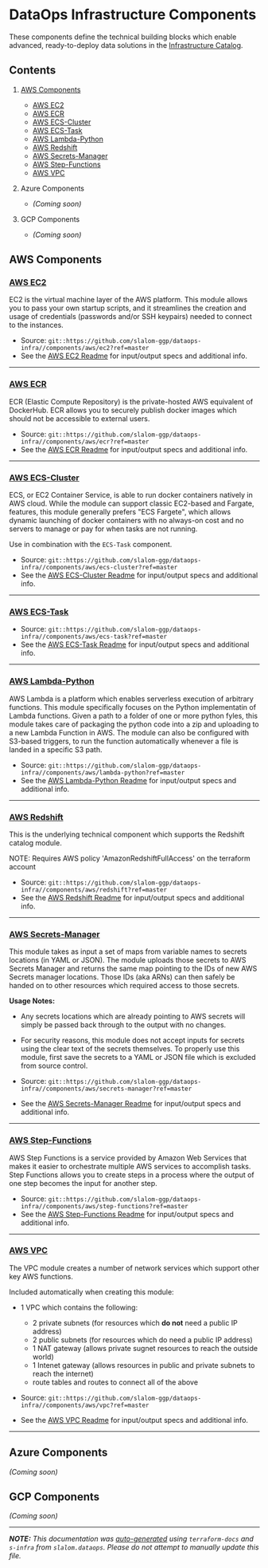
# DataOps Infrastructure Components

These components define the technical building blocks which enable advanced, ready-to-deploy data solutions in the [Infrastructure Catalog](catalog_index.md).

## Contents

1. [AWS Components](#aws-Components)
    - [AWS EC2](#AWS-EC2)
    - [AWS ECR](#AWS-ECR)
    - [AWS ECS-Cluster](#AWS-ECS-Cluster)
    - [AWS ECS-Task](#AWS-ECS-Task)
    - [AWS Lambda-Python](#AWS-Lambda-Python)
    - [AWS Redshift](#AWS-Redshift)
    - [AWS Secrets-Manager](#AWS-Secrets-Manager)
    - [AWS Step-Functions](#AWS-Step-Functions)
    - [AWS VPC](#AWS-VPC)

2. Azure Components
    * _(Coming soon)_
2. GCP Components
    * _(Coming soon)_

## AWS Components

### [AWS EC2](../components/aws/ec2/README.md)

EC2 is the virtual machine layer of the AWS platform. This module allows you to pass your own startup scripts, and it streamlines the creation and usage of
credentials (passwords and/or SSH keypairs) needed to connect to the instances.



* Source: `git::https://github.com/slalom-ggp/dataops-infra//components/aws/ec2?ref=master`
* See the [AWS EC2 Readme](../components/aws/ec2/README.md) for input/output specs and additional info.

-------------------

### [AWS ECR](../components/aws/ecr/README.md)

ECR (Elastic Compute Repository) is the private-hosted AWS equivalent of DockerHub. ECR allows you to securely publish docker images which
should not be accessible to external users.


* Source: `git::https://github.com/slalom-ggp/dataops-infra//components/aws/ecr?ref=master`
* See the [AWS ECR Readme](../components/aws/ecr/README.md) for input/output specs and additional info.

-------------------

### [AWS ECS-Cluster](../components/aws/ecs-cluster/README.md)

ECS, or EC2 Container Service, is able to run docker containers natively in AWS cloud. While the module can support classic EC2-based and Fargate,
features, this module generally prefers "ECS Fargete", which allows dynamic launching of docker containers with no always-on cost and no servers
to manage or pay for when tasks are not running.

Use in combination with the `ECS-Task` component.

* Source: `git::https://github.com/slalom-ggp/dataops-infra//components/aws/ecs-cluster?ref=master`
* See the [AWS ECS-Cluster Readme](../components/aws/ecs-cluster/README.md) for input/output specs and additional info.

-------------------

### [AWS ECS-Task](../components/aws/ecs-task/README.md)



* Source: `git::https://github.com/slalom-ggp/dataops-infra//components/aws/ecs-task?ref=master`
* See the [AWS ECS-Task Readme](../components/aws/ecs-task/README.md) for input/output specs and additional info.

-------------------

### [AWS Lambda-Python](../components/aws/lambda-python/README.md)

AWS Lambda is a platform which enables serverless execution of arbitrary functions. This module specifically focuses on the
Python implementatin of Lambda functions. Given a path to a folder of one or more python fyles, this module takes care of
packaging the python code into a zip and uploading to a new Lambda Function in AWS. The module can also be configured with
S3-based triggers, to run the function automatically whenever a file is landed in a specific S3 path.


* Source: `git::https://github.com/slalom-ggp/dataops-infra//components/aws/lambda-python?ref=master`
* See the [AWS Lambda-Python Readme](../components/aws/lambda-python/README.md) for input/output specs and additional info.

-------------------

### [AWS Redshift](../components/aws/redshift/README.md)

This is the underlying technical component which supports the Redshift catalog module.

NOTE: Requires AWS policy 'AmazonRedshiftFullAccess' on the terraform account

* Source: `git::https://github.com/slalom-ggp/dataops-infra//components/aws/redshift?ref=master`
* See the [AWS Redshift Readme](../components/aws/redshift/README.md) for input/output specs and additional info.

-------------------

### [AWS Secrets-Manager](../components/aws/secrets-manager/README.md)

This module takes as input a set of maps from variable names to secrets locations (in YAML or
JSON). The module uploads those secrets to AWS Secrets Manager and returns the same map pointing
to the IDs of new AWS Secrets manager locations. Those IDs (aka ARNs) can then safely be handed
on to other resources which required access to those secrets.

**Usage Notes:**

* Any secrets locations which are already pointing to AWS secrets will simply be passed back through to the output with no changes.
* For security reasons, this module does not accept inputs for secrets using the clear text of the secrets themselves. To properly use this module, first save the secrets to a YAML or JSON file which is excluded from source control.


* Source: `git::https://github.com/slalom-ggp/dataops-infra//components/aws/secrets-manager?ref=master`
* See the [AWS Secrets-Manager Readme](../components/aws/secrets-manager/README.md) for input/output specs and additional info.

-------------------

### [AWS Step-Functions](../components/aws/step-functions/README.md)

AWS Step Functions is a service provided by Amazon Web Services that makes it easier to orchestrate multiple AWS services
to accomplish tasks. Step Functions allows you to create steps in a process where the output of one step becomes the input
for another step.


* Source: `git::https://github.com/slalom-ggp/dataops-infra//components/aws/step-functions?ref=master`
* See the [AWS Step-Functions Readme](../components/aws/step-functions/README.md) for input/output specs and additional info.

-------------------

### [AWS VPC](../components/aws/vpc/README.md)

The VPC module creates a number of network services which support other key AWS functions.

Included automatically when creating this module:
* 1 VPC which contains the following:
    * 2 private subnets (for resources which **do not** need a public IP address)
    * 2 public subnets (for resources which do need a public IP address)
    * 1 NAT gateway (allows private sugnet resources to reach the outside world)
    * 1 Intenet gateway (allows resources in public and private subnets to reach the internet)
    * route tables and routes to connect all of the above

* Source: `git::https://github.com/slalom-ggp/dataops-infra//components/aws/vpc?ref=master`
* See the [AWS VPC Readme](../components/aws/vpc/README.md) for input/output specs and additional info.

-------------------



## Azure Components

_(Coming soon)_

## GCP Components

_(Coming soon)_

-------------------

_**NOTE:** This documentation was [auto-generated](build.py) using
`terraform-docs` and `s-infra` from `slalom.dataops`.
Please do not attempt to manually update this file._

